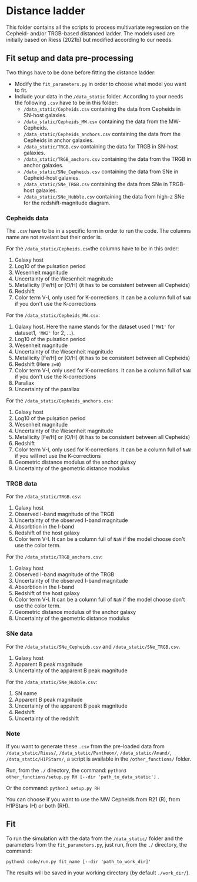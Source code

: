 # Distance ladder

This folder contains all the scripts to process multivariate regression on the Cepheid- and/or TRGB-based distanced 
ladder. The models used are initially based on Riess (2021b) but modified according to our needs.
## Fit setup and data pre-processing
Two things have to be done before fitting the distance ladder:
* Modify the `fit_parameters.py` in order to choose what model you want to fit.
* Include your data in the `/data_static` folder. According to your needs the following `.csv` have to be in this folder:
  * `/data_static/Cepheids.csv` containing the data from Cepheids in SN-host galaxies.
  * `/data_static/Cepheids_MW.csv` containing the data from the MW-Cepheids.
  * `/data_static/Cepheids_anchors.csv` containing the data from the Cepheids in anchor galaxies.
  * `/data_static/TRGB.csv` containing the data for TRGB in SN-host galaxies.
  * `/data_static/TRGB_anchors.csv` containing the data from the TRGB in anchor galaxies.
  * `/data_static/SNe_Cepheids.csv` containing the data from SNe in Cepheid-host galaxies.
  * `/data_static/SNe_TRGB.csv` containing the data from SNe in TRGB-host galaxies.
  * `/data_static/SNe_Hubble.csv` containing the data from high-z SNe for the redshift-magnitude diagram.

### Cepheids data 
The `.csv` have to be in a specific form in order to run the code. The columns name are not revelant but their order is.

For the `/data_static/Cepheids.csv`the columns have to be in this order:
1. Galaxy host
2. Log10 of the pulsation period
3. Wesenheit magnitude
4. Uncertainty of the Wesenheit magnitude
5. Metallicity [Fe/H] or [O/H] (it has to be consistent between all Cepheids)
6. Redshift
7. Color term V-I, only used for K-corrections. It can be a column full of `NaN` if you don't use the K-corrections

For the `/data_static/Cepheids_MW.csv`:
1. Galaxy host. Here the name stands for the dataset used (`'MW1'` for dataset1, `'MW2'` for 2, ...).
2. Log10 of the pulsation period
3. Wesenheit magnitude
4. Uncertainty of the Wesenheit magnitude
5. Metallicity [Fe/H] or [O/H] (it has to be consistent between all Cepheids)
6. Redshift (Here `z=0`)
7. Color term V-I, only used for K-corrections. It can be a column full of `NaN` if you don't use the K-corrections
8. Parallax
9. Uncertainty of the parallax

For the `/data_static/Cepheids_anchors.csv`:
1. Galaxy host
2. Log10 of the pulsation period
3. Wesenheit magnitude
4. Uncertainty of the Wesenheit magnitude
5. Metallicity [Fe/H] or [O/H] (it has to be consistent between all Cepheids)
6. Redshift
7. Color term V-I, only used for K-corrections. It can be a column full of `NaN` if you will not use the K-corrections
8. Geometric distance modulus of the anchor galaxy
9. Uncertainty of the geometric distance modulus


### TRGB data 
For the `/data_static/TRGB.csv`:
1. Galaxy host 
2. Observed I-band magnitude of the TRGB
3. Uncertainty of the observed I-band magnitude
4. Absorbtion in the I-band
5. Redshift of the host galaxy
6. Color term V-I. It can be a column full of `NaN` if the model choose don't use the color term.

For the `/data_static/TRGB_anchors.csv`:
1. Galaxy host 
2. Observed I-band magnitude of the TRGB
3. Uncertainty of the observed I-band magnitude
4. Absorbtion in the I-band
5. Redshift of the host galaxy
6. Color term V-I. It can be a column full of `NaN` if the model choose don't use the color term.
7. Geometric distance modulus of the anchor galaxy
8. Uncertainty of the geometric distance modulus

### SNe data
For the `/data_static/SNe_Cepheids.csv` and `/data_static/SNe_TRGB.csv`.
1) Galaxy host
2) Apparent B peak magnitude
3) Uncertainty of the apparent B peak magnitude

For the `/data_static/SNe_Hubble.csv`:
1) SN name
2) Apparent B peak magnitude
3) Uncertainty of the apparent B peak magnitude
4) Redshift
5) Uncertainty of the redshift

### Note
If you want to generate these `.csv` from the pre-loaded data from `/data_static/Riess/`, `/data_static/Pantheon/`,
`/data_static/Anand/`, `/data_static/H1PStars/`, a script is available in the `/other_functions/` folder. 

Run, from the `./` directory, the command:
`python3 other_functions/setup.py RH [--dir 'path_to_data_static']` . 

Or the command: `python3 setup.py RH `

You can choose
if you want to use the MW Cepheids from R21 (R), from H1PStars (H) or both (RH). 

## Fit
To run the simulation with the data from the `/data_static/` folder and the parameters from the `fit_parameters.py`,
just run, from the `./` directory, the command:

`python3 code/run.py fit_name [--dir 'path_to_work_dir]'`

The results will be saved in your working directory (by default `./work_dir/`).
